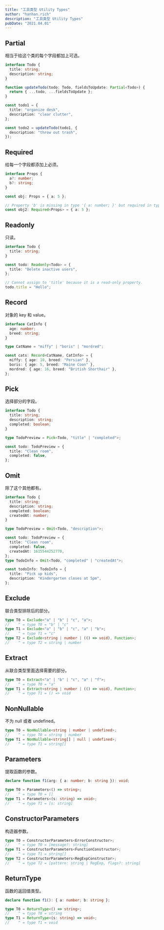 ```yaml
---
title: "工具类型 Utility Types"
author: "hanhan.rich"
description: "工具类型 Utility Types"
pubDate: "2021.04.01"
---
```


## Partial

相当于给这个类的每个字段都加上可选。

```typescript
interface Todo {
  title: string;
  description: string;
}

function updateTodo(todo: Todo, fieldsToUpdate: Partial<Todo>) {
  return { ...todo, ...fieldsToUpdate };
}

const todo1 = {
  title: "organize desk",
  description: "clear clutter",
};

const todo2 = updateTodo(todo1, {
  description: "throw out trash",
});
```

## Required

给每一个字段都添加上必须。

```typescript
interface Props {
  a?: number;
  b?: string;
}

const obj: Props = { a: 5 };

// Property 'b' is missing in type '{ a: number; }' but required in type 'Required<Props>'.
const obj2: Required<Props> = { a: 5 };
```

## Readonly

只读。

```typescript
interface Todo {
  title: string;
}

const todo: Readonly<Todo> = {
  title: "Delete inactive users",
};

// Cannot assign to 'title' because it is a read-only property.
todo.title = "Hello";
```

## Record

对象的 key 和 value。

```typescript
interface CatInfo {
  age: number;
  breed: string;
}

type CatName = "miffy" | "boris" | "mordred";

const cats: Record<CatName, CatInfo> = {
  miffy: { age: 10, breed: "Persian" },
  boris: { age: 5, breed: "Maine Coon" },
  mordred: { age: 16, breed: "British Shorthair" },
};
```

## Pick

选择部分的字段。

```typescript
interface Todo {
  title: string;
  description: string;
  completed: boolean;
}

type TodoPreview = Pick<Todo, "title" | "completed">;

const todo: TodoPreview = {
  title: "Clean room",
  completed: false,
};
```

## Omit

除了这个其他都有。

```typescript
interface Todo {
  title: string;
  description: string;
  completed: boolean;
  createdAt: number;
}

type TodoPreview = Omit<Todo, "description">;

const todo: TodoPreview = {
  title: "Clean room",
  completed: false,
  createdAt: 1615544252770,
};
type TodoInfo = Omit<Todo, "completed" | "createdAt">;

const todoInfo: TodoInfo = {
  title: "Pick up kids",
  description: "Kindergarten closes at 5pm",
};
```

## Exclude

联合类型排除后的部分。

```typescript
type T0 = Exclude<"a" | "b" | "c", "a">;
//    ^ = type T0 = "b" | "c"
type T1 = Exclude<"a" | "b" | "c", "a" | "b">;
//    ^ = type T1 = "c"
type T2 = Exclude<string | number | (() => void), Function>;
//    ^ = type T2 = string | number
```

## Extract

从联合类型里面选择需要的部分。

```typescript
type T0 = Extract<"a" | "b" | "c", "a" | "f">;
//    ^ = type T0 = "a"
type T1 = Extract<string | number | (() => void), Function>;
//    ^ = type T1 = () => void
```

## NonNullable

不为 null 或者 undefined。

```typescript
type T0 = NonNullable<string | number | undefined>;
//    ^ = type T0 = string | number
type T1 = NonNullable<string[] | null | undefined>;
//    ^ = type T1 = string[]
```

## Parameters

提取函数的参数。

```typescript
declare function f1(arg: { a: number; b: string }): void;

type T0 = Parameters<() => string>;
//    ^ = type T0 = []
type T1 = Parameters<(s: string) => void>;
//    ^ = type T1 = [s: string]
```

## ConstructorParameters

构造器参数。

```typescript
type T0 = ConstructorParameters<ErrorConstructor>;
//    ^ = type T0 = [message?: string]
type T1 = ConstructorParameters<FunctionConstructor>;
//    ^ = type T1 = string[]
type T2 = ConstructorParameters<RegExpConstructor>;
//    ^ = type T2 = [pattern: string | RegExp, flags?: string]
```

## ReturnType

函数的返回值类型。

```typescript
declare function f1(): { a: number; b: string };

type T0 = ReturnType<() => string>;
//    ^ = type T0 = string
type T1 = ReturnType<(s: string) => void>;
//    ^ = type T1 = void
```
